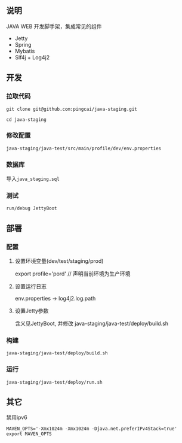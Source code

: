 ## 说明

JAVA WEB 开发脚手架，集成常见的组件

- Jetty
- Spring
- Mybatis
- Slf4j + Log4j2

## 开发

### 拉取代码

    git clone git@github.com:pingcai/java-staging.git
    
    cd java-staging

### 修改配置

    java-staging/java-test/src/main/profile/dev/env.properties

### 数据库

导入`java_staging.sql`

### 测试

```    
run/debug JettyBoot

```

## 部署

### 配置

1. 设置环境变量(dev/test/staging/prod)

    export profile='pord' // 声明当前环境为生产环境

2. 设置运行日志

    env.properties -> log4j2.log.path

3. 设置Jetty参数

    含义见JettyBoot, 并修改 java-staging/java-test/deploy/build.sh

### 构建

    java-staging/java-test/deploy/build.sh

### 运行

    java-staging/java-test/deploy/run.sh

## 其它
禁用ipv6
```
MAVEN_OPTS='-Xmx1024m -Xmx1024m -Djava.net.preferIPv4Stack=true'
export MAVEN_OPTS
```